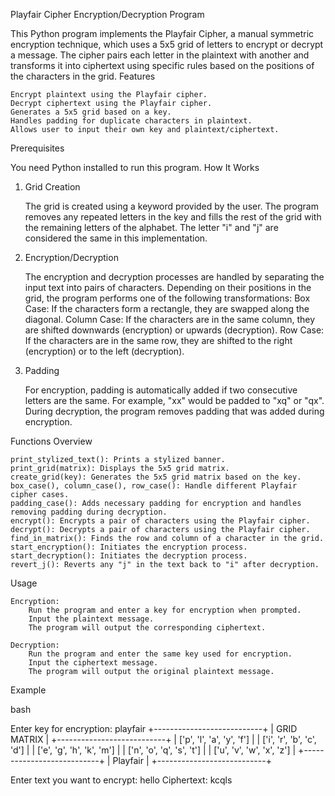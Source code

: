 Playfair Cipher Encryption/Decryption Program

This Python program implements the Playfair Cipher, a manual symmetric encryption technique, which uses a 5x5 grid of letters to encrypt or decrypt a message. The cipher pairs each letter in the plaintext with another and transforms it into ciphertext using specific rules based on the positions of the characters in the grid.
Features

    Encrypt plaintext using the Playfair cipher.
    Decrypt ciphertext using the Playfair cipher.
    Generates a 5x5 grid based on a key.
    Handles padding for duplicate characters in plaintext.
    Allows user to input their own key and plaintext/ciphertext.

Prerequisites

You need Python installed to run this program.
How It Works
1. Grid Creation

    The grid is created using a keyword provided by the user.
    The program removes any repeated letters in the key and fills the rest of the grid with the remaining letters of the alphabet.
    The letter "i" and "j" are considered the same in this implementation.

2. Encryption/Decryption

    The encryption and decryption processes are handled by separating the input text into pairs of characters.
    Depending on their positions in the grid, the program performs one of the following transformations:
        Box Case: If the characters form a rectangle, they are swapped along the diagonal.
        Column Case: If the characters are in the same column, they are shifted downwards (encryption) or upwards (decryption).
        Row Case: If the characters are in the same row, they are shifted to the right (encryption) or to the left (decryption).

3. Padding

    For encryption, padding is automatically added if two consecutive letters are the same. For example, "xx" would be padded to "xq" or "qx".
    During decryption, the program removes padding that was added during encryption.

Functions Overview

    print_stylized_text(): Prints a stylized banner.
    print_grid(matrix): Displays the 5x5 grid matrix.
    create_grid(key): Generates the 5x5 grid matrix based on the key.
    box_case(), column_case(), row_case(): Handle different Playfair cipher cases.
    padding_case(): Adds necessary padding for encryption and handles removing padding during decryption.
    encrypt(): Encrypts a pair of characters using the Playfair cipher.
    decrypt(): Decrypts a pair of characters using the Playfair cipher.
    find_in_matrix(): Finds the row and column of a character in the grid.
    start_encryption(): Initiates the encryption process.
    start_decryption(): Initiates the decryption process.
    revert_j(): Reverts any "j" in the text back to "i" after decryption.

Usage

    Encryption:
        Run the program and enter a key for encryption when prompted.
        Input the plaintext message.
        The program will output the corresponding ciphertext.

    Decryption:
        Run the program and enter the same key used for encryption.
        Input the ciphertext message.
        The program will output the original plaintext message.

Example

bash

Enter key for encryption:
playfair
    +---------------------------+
    |        GRID MATRIX        |
    +---------------------------+
    | ['p', 'l', 'a', 'y', 'f'] |
    | ['i', 'r', 'b', 'c', 'd'] |
    | ['e', 'g', 'h', 'k', 'm'] |
    | ['n', 'o', 'q', 's', 't'] |
    | ['u', 'v', 'w', 'x', 'z'] |
    +---------------------------+
    |         Playfair          |
    +---------------------------+

Enter text you want to encrypt:
hello
Ciphertext: kcqls
